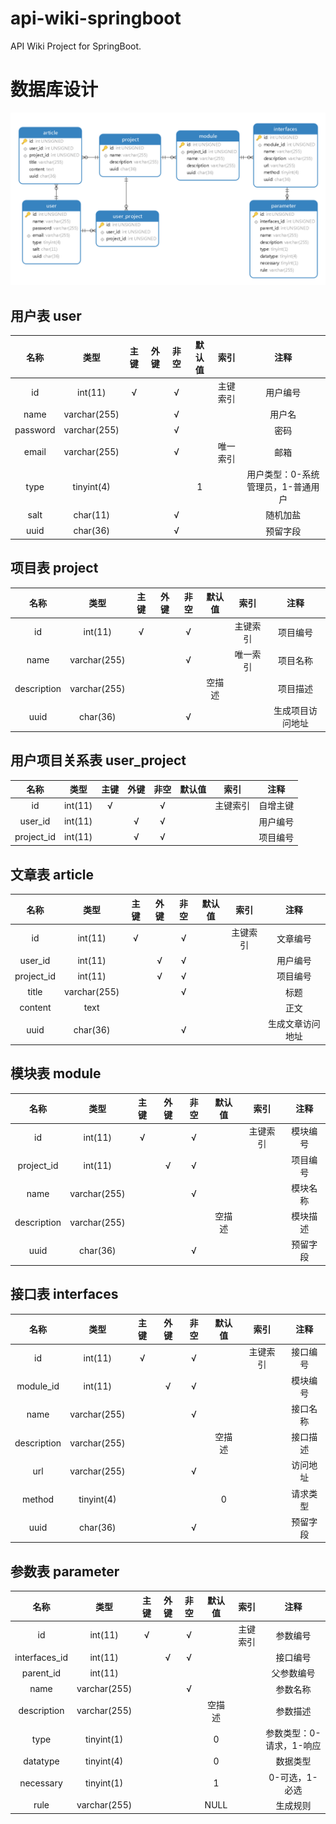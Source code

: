 # api-wiki-springboot

API Wiki Project for SpringBoot.

# 数据库设计

![E-R 图](/doc/images/database.png)

## 用户表 user

|   名称   |     类型     | 主键  | 外键  | 非空  | 默认值 |   索引   |                注释                |
| :------: | :----------: | :---: | :---: | :---: | :----: | :------: | :--------------------------------: |
|    id    |   int(11)    |   √   |       |   √   |        | 主键索引 |              用户编号              |
|   name   | varchar(255) |       |       |   √   |        |          |               用户名               |
| password | varchar(255) |       |       |   √   |        |          |                密码                |
|  email   | varchar(255) |       |       |   √   |        | 唯一索引 |                邮箱                |
|   type   |  tinyint(4)  |       |       |       |   1    |          | 用户类型：0-系统管理员，1-普通用户 |
|   salt   |   char(11)   |       |       |   √   |        |          |              随机加盐              |
|   uuid   |   char(36)   |       |       |   √   |        |          |              预留字段              |

## 项目表 project

|    名称     |     类型     | 主键  | 外键  | 非空  | 默认值 |   索引   |       注释       |
| :---------: | :----------: | :---: | :---: | :---: | :----: | :------: | :--------------: |
|     id      |   int(11)    |   √   |       |   √   |        | 主键索引 |     项目编号     |
|    name     | varchar(255) |       |       |   √   |        | 唯一索引 |     项目名称     |
| description | varchar(255) |       |       |       | 空描述 |          |     项目描述     |
|    uuid     |   char(36)   |       |       |   √   |        |          | 生成项目访问地址 |

## 用户项目关系表 user_project

|    名称    |  类型   | 主键  | 外键  | 非空  | 默认值 |   索引   |   注释   |
| :--------: | :-----: | :---: | :---: | :---: | :----: | :------: | :------: |
|     id     | int(11) |   √   |       |   √   |        | 主键索引 | 自增主键 |
|  user_id   | int(11) |       |   √   |   √   |        |          | 用户编号 |
| project_id | int(11) |       |   √   |   √   |        |          | 项目编号 |

## 文章表 article

|    名称    |     类型     | 主键  | 外键  | 非空  | 默认值 |   索引   |       注释       |
| :--------: | :----------: | :---: | :---: | :---: | :----: | :------: | :--------------: |
|     id     |   int(11)    |   √   |       |   √   |        | 主键索引 |     文章编号     |
|  user_id   |   int(11)    |       |   √   |   √   |        |          |     用户编号     |
| project_id |   int(11)    |       |   √   |   √   |        |          |     项目编号     |
|   title    | varchar(255) |       |       |   √   |        |          |       标题       |
|  content   |     text     |       |       |       |        |          |       正文       |
|    uuid    |   char(36)   |       |       |   √   |        |          | 生成文章访问地址 |

## 模块表 module

|    名称     |     类型     | 主键  | 外键  | 非空  | 默认值 |   索引   |   注释   |
| :---------: | :----------: | :---: | :---: | :---: | :----: | :------: | :------: |
|     id      |   int(11)    |   √   |       |   √   |        | 主键索引 | 模块编号 |
| project_id  |   int(11)    |       |   √   |   √   |        |          | 项目编号 |
|    name     | varchar(255) |       |       |   √   |        |          | 模块名称 |
| description | varchar(255) |       |       |       | 空描述 |          | 模块描述 |
|    uuid     |   char(36)   |       |       |   √   |        |          | 预留字段 |

## 接口表 interfaces

|    名称     |     类型     | 主键  | 外键  | 非空  | 默认值 |   索引   |   注释   |
| :---------: | :----------: | :---: | :---: | :---: | :----: | :------: | :------: |
|     id      |   int(11)    |   √   |       |   √   |        | 主键索引 | 接口编号 |
|  module_id  |   int(11)    |       |   √   |   √   |        |          | 模块编号 |
|    name     | varchar(255) |       |       |   √   |        |          | 接口名称 |
| description | varchar(255) |       |       |       | 空描述 |          | 接口描述 |
|     url     | varchar(255) |       |       |   √   |        |          | 访问地址 |
|   method    |  tinyint(4)  |       |       |       |   0    |          | 请求类型 |
|    uuid     |   char(36)   |       |       |   √   |        |          | 预留字段 |

## 参数表 parameter

|     名称      |     类型     | 主键  | 外键  | 非空  | 默认值 |   索引   |           注释           |
| :-----------: | :----------: | :---: | :---: | :---: | :----: | :------: | :----------------------: |
|      id       |   int(11)    |   √   |       |   √   |        | 主键索引 |         参数编号         |
| interfaces_id |   int(11)    |       |   √   |   √   |        |          |         接口编号         |
|   parent_id   |   int(11)    |       |       |       |        |          |        父参数编号        |
|     name      | varchar(255) |       |       |   √   |        |          |         参数名称         |
|  description  | varchar(255) |       |       |       | 空描述 |          |         参数描述         |
|     type      |  tinyint(1)  |       |       |       |   0    |          | 参数类型：0-请求，1-响应 |
|   datatype    |  tinyint(4)  |       |       |       |   0    |          |         数据类型         |
|   necessary   |  tinyint(1)  |       |       |       |   1    |          |      0-可选，1-必选      |
|     rule      | varchar(255) |       |       |       |  NULL  |          |         生成规则         |

